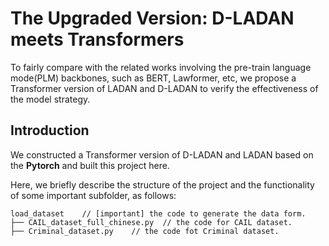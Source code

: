 #  The Upgraded Version: D-LADAN meets Transformers
To fairly compare with the related works involving the pre-train language mode(PLM) backbones, such as BERT, Lawformer, etc, we propose a Transformer version of LADAN and D-LADAN to verify the effectiveness of the model strategy.

## Introduction
We constructed a Transformer version of D-LADAN and LADAN based on the **Pytorch** and built this project here.

Here, we briefly describe the structure of the project and the functionality of some important subfolder, as follows:

```
load_dataset    // [important] the code to generate the data form.
├── CAIL_dataset_full_chinese.py  // the code for CAIL dataset.
├── Criminal_dataset.py    // the code fot Criminal dataset.
